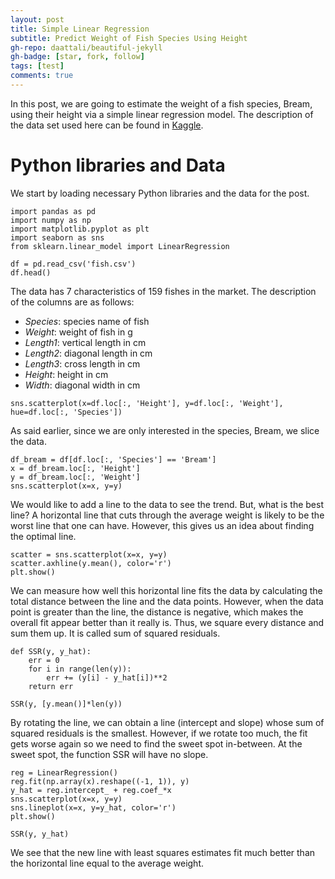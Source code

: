 ```yaml
---
layout: post
title: Simple Linear Regression 
subtitle: Predict Weight of Fish Species Using Height
gh-repo: daattali/beautiful-jekyll
gh-badge: [star, fork, follow]
tags: [test]
comments: true
---
```


In this post, we are going to estimate the weight of a fish species, Bream, using their height via a simple linear regression model. The description of the data set used here can be found in [Kaggle](https://www.kaggle.com/datasets/aungpyaeap/fish-market?resource=download).

# Python libraries and Data

We start by loading necessary Python libraries and the data for the post.

```
import pandas as pd
import numpy as np
import matplotlib.pyplot as plt
import seaborn as sns
from sklearn.linear_model import LinearRegression

df = pd.read_csv('fish.csv')
df.head()
```

The data has 7 characteristics of 159 fishes in the market. The description of the columns are as follows:

- *Species*: species name of fish
- *Weight*: weight of fish in g
- *Length1*: vertical length in cm
- *Length2*: diagonal length in cm
- *Length3*: cross length in cm
- *Height*: height in cm
- *Width*: diagonal width in cm

```
sns.scatterplot(x=df.loc[:, 'Height'], y=df.loc[:, 'Weight'], hue=df.loc[:, 'Species'])
```

As said earlier, since we are only interested in the species, Bream, we slice the data.

```
df_bream = df[df.loc[:, 'Species'] == 'Bream']
x = df_bream.loc[:, 'Height']
y = df_bream.loc[:, 'Weight']
sns.scatterplot(x=x, y=y)
```

We would like to add a line to the data to see the trend. But, what is the best line?
A horizontal line that cuts through the average weight is likely to be the worst line that one can have. However, this gives us an idea about finding the optimal line.

```
scatter = sns.scatterplot(x=x, y=y)
scatter.axhline(y.mean(), color='r')
plt.show()
```
We can measure how well this horizontal line fits the data by calculating the total distance between the line and the data points. However, when the data point is greater than the line, the distance is negative, which makes the overall fit appear better than it really is. Thus, we square every distance and sum them up. It is called sum of squared residuals.

```
def SSR(y, y_hat):
    err = 0
    for i in range(len(y)):
        err += (y[i] - y_hat[i])**2
    return err

SSR(y, [y.mean()]*len(y))
```

By rotating the line, we can obtain a line (intercept and slope) whose sum of squared residuals is the smallest. However, if we rotate too much, the fit gets worse again so we need to find the sweet spot in-between. At the sweet spot, the function SSR will have no slope.

```
reg = LinearRegression()
reg.fit(np.array(x).reshape((-1, 1)), y)
y_hat = reg.intercept_ + reg.coef_*x
sns.scatterplot(x=x, y=y)
sns.lineplot(x=x, y=y_hat, color='r')
plt.show()
```

```
SSR(y, y_hat)
```
We see that the new line with least squares estimates fit much better than the horizontal line equal to the average weight.
